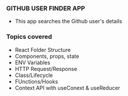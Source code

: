 ### GITHUB USER FINDER APP

- This app searches the Github user's details

### Topics covered

- React Folder Structure
- Components, props, state
- ENV Variables
- HTTP Request/Response
- Class/Lifecycle
- FUnctions/Hooks
- Context API with useConext & useReducer
